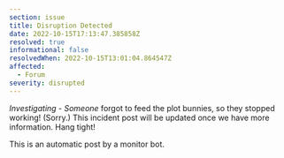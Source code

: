 ```yaml
---
section: issue
title: Disruption Detected
date: 2022-10-15T17:13:47.385858Z
resolved: true
informational: false
resolvedWhen: 2022-10-15T13:01:04.864547Z
affected:
  - Forum
severity: disrupted
---
```

*Investigating* - _Someone_ forgot to feed the plot bunnies, so they stopped working! (Sorry.) This incident post will be updated once we have more information. Hang tight!

This is an automatic post by a monitor bot.
        